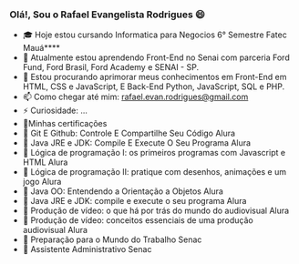 ### Olá!, Sou o Rafael Evangelista Rodrigues 😄
- :mortar_board: Hoje estou cursando Informatica para Negocios 6° Semestre Fatec Mauá****
- 🌱 Atualmente estou aprendendo Front-End <FordEnter> no Senai com parceria Ford Fund, Ford Brasil, Ford Academy e SENAI - SP.
- 🤔 Estou procurando aprimorar meus conhecimentos em Front-End em  HTML, CSS e JavaScript, E Back-End Python, JavaScript, SQL e PHP.
- 📫 Como chegar até mim: rafael.evan.rodrigues@gmail.com
- ⚡ Curiosidade: ...
- 💬Minhas certificações
- :round_pushpin: Git E Github: Controle E Compartilhe Seu Código Alura 
- :round_pushpin: Java JRE e JDK: Compile E Execute O Seu Programa Alura
- :round_pushpin: Lógica de programação I: os primeiros programas com Javascript e HTML Alura
- :round_pushpin: Lógica de programação II: pratique com desenhos, animações e um jogo Alura
- :round_pushpin: Java OO: Entendendo a Orientação a Objetos Alura
- :round_pushpin: Java JRE e JDK: compile e execute o seu programa Alura
- :round_pushpin: Produção de vídeo: o que há por trás do mundo do audiovisual Alura
- :round_pushpin: Produção de vídeo: conceitos essenciais de uma produção audiovisual Alura 
- :round_pushpin: Preparação para o Mundo do Trabalho Senac
- :round_pushpin: Assistente Administrativo Senac
